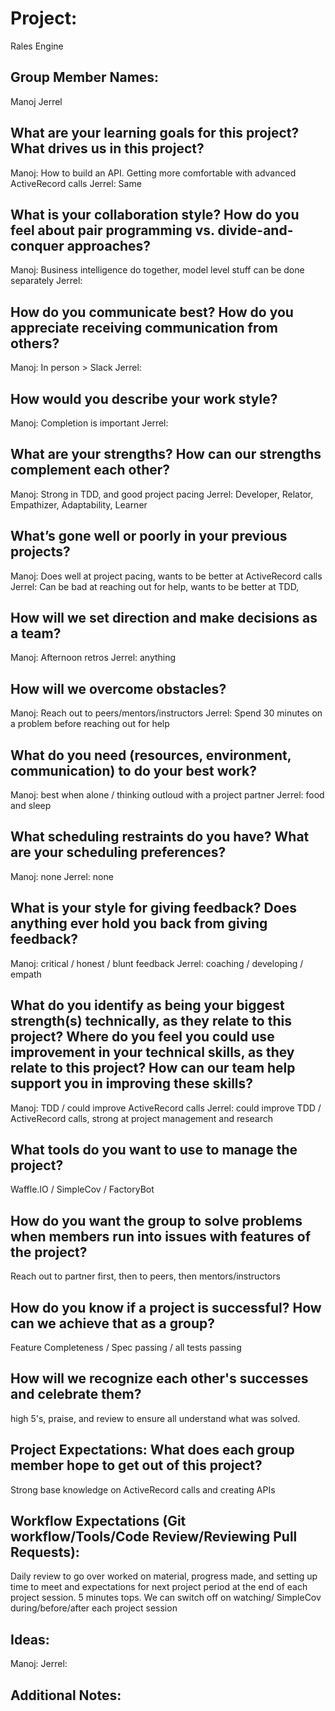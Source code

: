 # Project:

Rales Engine

## Group Member Names:

Manoj
Jerrel

## What are your learning goals for this project? What drives us in this project?

Manoj: How to build an API. Getting more comfortable with advanced ActiveRecord calls
Jerrel: Same

## What is your collaboration style? How do you feel about pair programming vs. divide-and-conquer approaches?

Manoj: Business intelligence do together, model level stuff can be done separately
Jerrel:

## How do you communicate best? How do you appreciate receiving communication from others?

Manoj: In person > Slack
Jerrel:

## How would you describe your work style?

Manoj: Completion is important
Jerrel:

## What are your strengths? How can our strengths complement each other?

Manoj: Strong in TDD, and good project pacing
Jerrel: Developer, Relator, Empathizer, Adaptability, Learner

## What’s gone well or poorly in your previous projects?

Manoj: Does well at project pacing, wants to be better at ActiveRecord calls
Jerrel: Can be bad at reaching out for help, wants to be better at TDD,

## How will we set direction and make decisions as a team?

Manoj: Afternoon retros
Jerrel: anything

## How will we overcome obstacles?

Manoj: Reach out to peers/mentors/instructors
Jerrel: Spend 30 minutes on a problem before reaching out for help

## What do you need (resources, environment, communication) to do your best work?

Manoj: best when alone / thinking outloud with a project partner
Jerrel: food and sleep

## What scheduling restraints do you have? What are your scheduling preferences?

Manoj: none
Jerrel: none

## What is your style for giving feedback? Does anything ever hold you back from giving feedback?

Manoj: critical / honest / blunt feedback
Jerrel: coaching / developing / empath

## What do you identify as being your biggest strength(s) technically, as they relate to this project? Where do you feel you could use improvement in your technical skills, as they relate to this project? How can our team help support you in improving these skills?

Manoj: TDD / could improve ActiveRecord calls
Jerrel: could improve TDD / ActiveRecord calls, strong at project management and research

## What tools do you want to use to manage the project?

Waffle.IO / SimpleCov / FactoryBot

## How do you want the group to solve problems when members run into issues with features of the project?

Reach out to partner first, then to peers, then mentors/instructors

## How do you know if a project is successful? How can we achieve that as a group?

Feature Completeness / Spec passing / all tests passing

## How will we recognize each other's successes and celebrate them?

high 5's, praise, and review to ensure all understand what was solved.

## Project Expectations: What does each group member hope to get out of this project?

Strong base knowledge on ActiveRecord calls and creating APIs

## Workflow Expectations (Git workflow/Tools/Code Review/Reviewing Pull Requests):

Daily review to go over worked on material, progress made, and setting up time to meet and expectations for next project period at the end of each project session. 5 minutes tops. We can switch off on watching/ SimpleCov during/before/after each project session

## Ideas:

Manoj:
Jerrel:

## Additional Notes:

